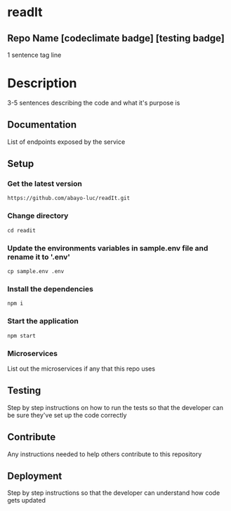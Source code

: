 # readIt
## Repo Name [codeclimate badge] [testing badge]

1 sentence tag line

# Description

3-5 sentences describing the code and what it's purpose is

## Documentation

List of endpoints exposed by the service

## Setup

### Get the latest version

```https://github.com/abayo-luc/readIt.git```

### Change directory

```cd readit```

### Update the environments variables in sample.env file and rename it to '.env'

```cp sample.env .env```

### Install the dependencies 

```npm i```

### Start the application

```npm start```


### Microservices

List out the microservices if any that this repo uses

## Testing

Step by step instructions on how to run the tests so that the developer can be sure they've set up the code correctly

## Contribute

Any instructions needed to help others contribute to this repository

## Deployment

Step by step instructions so that the developer can understand how code gets updated
